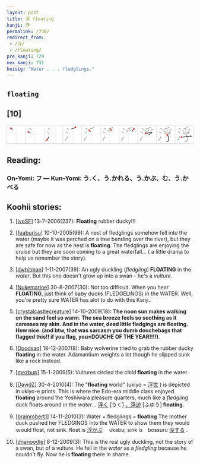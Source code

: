 ```yaml
---
layout: post
title: 浮 floating
kanji: 浮
permalink: /730/
redirect_from:
 - /浮/
 - /floating/
pre_kanji: 729
nex_kanji: 731
heisig: "Water . . . fledglings."
---
```


## `floating`

## [10]

<div class="stroke"><img src="../images/E6B5AE.png" /></div>

## Reading:

### On-Yomi: フ &mdash; Kun-Yomi: う.く、う.かれる、う.かぶ、む、う.かべる

## Koohii stories:

1) [<a href="http://kanji.koohii.com/profile/ivoSF">ivoSF</a>] 13-7-2006(237): <strong>Floating</strong> rubber ducky!!! 

2) [<a href="http://kanji.koohii.com/profile/fuaburisu">fuaburisu</a>] 10-10-2005(99): A nest of fledglings somehow fell into the water (maybe it was perched on a tree bending over the river), but they are safe for now as the nest is<strong> floating</strong>. The fledglings are enjoying the cruise but they are soon coming to a great waterfall... ( a little drama to help us remember the story). 

3) [<a href="http://kanji.koohii.com/profile/dwhitman">dwhitman</a>] 1-11-2007(39): An ugly duckling (<em>fledgling</em>)<strong> FLOATING</strong> in the <em>water</em>. But this one doesn&#039;t grow up into a swan - he&#039;s a <em>vulture</em>. 

4) [<a href="http://kanji.koohii.com/profile/Nukemarine">Nukemarine</a>] 30-8-2007(30): Not too difficult. When you hear<strong> FLOATING</strong>, just think of baby ducks (FLEDGELINGS) in the WATER. Well, you&#039;re pretty sure WATER has alot to do with this Kanji. 

5) [<a href="http://kanji.koohii.com/profile/crystalcastlecreature">crystalcastlecreature</a>] 14-10-2009(18): <strong>The noon sun makes walking on the sand feel so warm. The sea breeze feels so soothing as it caresses my skin. And in the water, dead little fledgings are<strong> floating</strong>. How nice. (and btw, that was sarcasm you dumb douchebags that flagged this!! if you flag, you=DOUCHE OF THE YEAR!!!!)</strong>. 

6) [<a href="http://kanji.koohii.com/profile/Doodsaq">Doodsaq</a>] 18-12-2007(8): Baby wolverine tried to grab the rubber ducky<strong> floating</strong> in the water. Adamantium weights a lot though he slipped sunk like a rock instead. 

7) [<a href="http://kanji.koohii.com/profile/mezbup">mezbup</a>] 15-1-2009(5): Vultures circled the child<strong> floating</strong> in the water. 

8) [<a href="http://kanji.koohii.com/profile/DavidZ">DavidZ</a>] 30-4-2010(4): The &quot;<strong>floating</strong> world&quot; (ukiyo =   <a href="http://jisho.org/kanji/details/浮世">浮世</a>  ) is depicted in ukiyo-e prints. This is where the Edo-era middle class enjoyed<strong> floating</strong> around the Yoshiwara pleasure quarters, much like a <em>fledgling</em> duck floats around in the <em>water</em>...   <a href="http://jisho.org/kanji/details/浮く">浮く</a>  [うく]  <a href="http://jisho.org/kanji/details/、浮遊">、浮遊</a>  [ふゆう]<strong> floating</strong>. 

9) [<a href="http://kanji.koohii.com/profile/brainrobert1">brainrobert1</a>] 14-11-2010(3): Water + fledglings =<strong> floating</strong> The mother duck pushed her FLEDGINGS into the WATER to show them they would ｗould float, not sink. float is   <a href="http://jisho.org/kanji/details/浮かぶ">浮かぶ</a>  　ukabu; sink is　bossuru   <a href="http://jisho.org/kanji/details/没する">没する</a>  . 

10) [<a href="http://kanji.koohii.com/profile/dnanoodle">dnanoodle</a>] 8-12-2009(3): This is the real ugly duckling, not the story of a swan, but of a vulture. He fell in the <em>water</em> as a <em>fledgling</em> because he couldn&#039;t fly. Now he is<strong> floating</strong> there in shame. 
